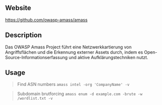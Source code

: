## Website

https://github.com/owasp-amass/amass

## Description

Das OWASP Amass Project führt eine Netzwerkkartierung von Angriffsflächen und die Erkennung externer Assets durch, indem es Open-Source-Informationserfassung und aktive Aufklärungstechniken nutzt.

## Usage

>Find ASN numbers
`amass intel -org 'CompanyName' -v`

>Subdomain brutforcing
`amass enum -d example.com -brute -w /wordlist.txt -v`

